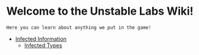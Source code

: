 # Welcome to the Unstable Labs Wiki!

`Here you can learn about anything we put in the game!`


- [Infected Information](<infected-info>)
    - [Infected Types](<infected-types>)